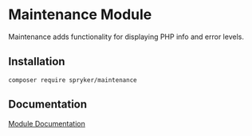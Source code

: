 # Maintenance Module

Maintenance adds functionality for displaying PHP info and error levels.

## Installation

```
composer require spryker/maintenance
```

## Documentation

[Module Documentation](https://academy.spryker.com/developing_with_spryker/module_guide/modules.html)

